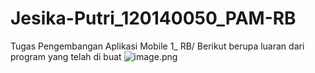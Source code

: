 # Jesika-Putri_120140050_PAM-RB
Tugas Pengembangan Aplikasi Mobile  1_  RB/
Berikut berupa luaran dari program yang telah di buat
![image.png]({})

